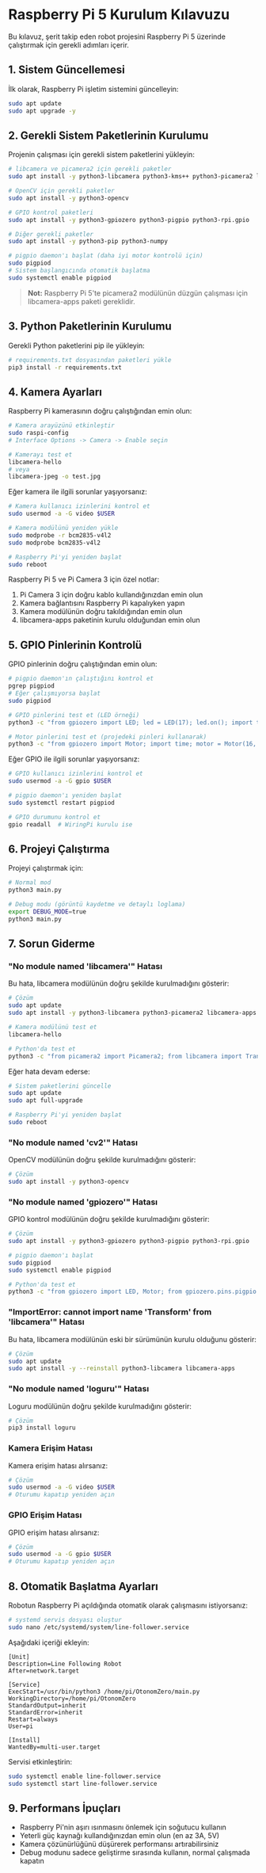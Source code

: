 # Raspberry Pi 5 Kurulum Kılavuzu

Bu kılavuz, şerit takip eden robot projesini Raspberry Pi 5 üzerinde çalıştırmak için gerekli adımları içerir.

## 1. Sistem Güncellemesi

İlk olarak, Raspberry Pi işletim sistemini güncelleyin:

```bash
sudo apt update
sudo apt upgrade -y
```

## 2. Gerekli Sistem Paketlerinin Kurulumu

Projenin çalışması için gerekli sistem paketlerini yükleyin:

```bash
# libcamera ve picamera2 için gerekli paketler
sudo apt install -y python3-libcamera python3-kms++ python3-picamera2 libcamera-apps

# OpenCV için gerekli paketler
sudo apt install -y python3-opencv

# GPIO kontrol paketleri
sudo apt install -y python3-gpiozero python3-pigpio python3-rpi.gpio

# Diğer gerekli paketler
sudo apt install -y python3-pip python3-numpy

# pigpio daemon'ı başlat (daha iyi motor kontrolü için)
sudo pigpiod
# Sistem başlangıcında otomatik başlatma
sudo systemctl enable pigpiod
```

> **Not:** Raspberry Pi 5'te picamera2 modülünün düzgün çalışması için libcamera-apps paketi gereklidir.

## 3. Python Paketlerinin Kurulumu

Gerekli Python paketlerini pip ile yükleyin:

```bash
# requirements.txt dosyasından paketleri yükle
pip3 install -r requirements.txt
```

## 4. Kamera Ayarları

Raspberry Pi kamerasının doğru çalıştığından emin olun:

```bash
# Kamera arayüzünü etkinleştir
sudo raspi-config
# Interface Options -> Camera -> Enable seçin

# Kamerayı test et
libcamera-hello
# veya
libcamera-jpeg -o test.jpg
```

Eğer kamera ile ilgili sorunlar yaşıyorsanız:

```bash
# Kamera kullanıcı izinlerini kontrol et
sudo usermod -a -G video $USER

# Kamera modülünü yeniden yükle
sudo modprobe -r bcm2835-v4l2
sudo modprobe bcm2835-v4l2

# Raspberry Pi'yi yeniden başlat
sudo reboot
```

Raspberry Pi 5 ve Pi Camera 3 için özel notlar:

1. Pi Camera 3 için doğru kablo kullandığınızdan emin olun
2. Kamera bağlantısını Raspberry Pi kapalıyken yapın
3. Kamera modülünün doğru takıldığından emin olun
4. libcamera-apps paketinin kurulu olduğundan emin olun

## 5. GPIO Pinlerinin Kontrolü

GPIO pinlerinin doğru çalıştığından emin olun:

```bash
# pigpio daemon'ın çalıştığını kontrol et
pgrep pigpiod
# Eğer çalışmıyorsa başlat
sudo pigpiod

# GPIO pinlerini test et (LED örneği)
python3 -c "from gpiozero import LED; led = LED(17); led.on(); import time; time.sleep(1); led.off()"

# Motor pinlerini test et (projedeki pinleri kullanarak)
python3 -c "from gpiozero import Motor; import time; motor = Motor(16, 18); motor.forward(); time.sleep(1); motor.stop()"
```

Eğer GPIO ile ilgili sorunlar yaşıyorsanız:

```bash
# GPIO kullanıcı izinlerini kontrol et
sudo usermod -a -G gpio $USER

# pigpio daemon'ı yeniden başlat
sudo systemctl restart pigpiod

# GPIO durumunu kontrol et
gpio readall  # WiringPi kurulu ise
```

## 6. Projeyi Çalıştırma

Projeyi çalıştırmak için:

```bash
# Normal mod
python3 main.py

# Debug modu (görüntü kaydetme ve detaylı loglama)
export DEBUG_MODE=true
python3 main.py
```

## 7. Sorun Giderme

### "No module named 'libcamera'" Hatası

Bu hata, libcamera modülünün doğru şekilde kurulmadığını gösterir:

```bash
# Çözüm
sudo apt update
sudo apt install -y python3-libcamera python3-picamera2 libcamera-apps

# Kamera modülünü test et
libcamera-hello

# Python'da test et
python3 -c "from picamera2 import Picamera2; from libcamera import Transform; print('Modüller başarıyla içe aktarıldı')"
```

Eğer hata devam ederse:

```bash
# Sistem paketlerini güncelle
sudo apt update
sudo apt full-upgrade

# Raspberry Pi'yi yeniden başlat
sudo reboot
```

### "No module named 'cv2'" Hatası

OpenCV modülünün doğru şekilde kurulmadığını gösterir:

```bash
# Çözüm
sudo apt install -y python3-opencv
```

### "No module named 'gpiozero'" Hatası

GPIO kontrol modülünün doğru şekilde kurulmadığını gösterir:

```bash
# Çözüm
sudo apt install -y python3-gpiozero python3-pigpio python3-rpi.gpio

# pigpio daemon'ı başlat
sudo pigpiod
sudo systemctl enable pigpiod

# Python'da test et
python3 -c "from gpiozero import LED, Motor; from gpiozero.pins.pigpio import PiGPIOFactory; print('GPIO modülleri başarıyla içe aktarıldı')"
```

### "ImportError: cannot import name 'Transform' from 'libcamera'" Hatası

Bu hata, libcamera modülünün eski bir sürümünün kurulu olduğunu gösterir:

```bash
# Çözüm
sudo apt update
sudo apt install -y --reinstall python3-libcamera libcamera-apps
```

### "No module named 'loguru'" Hatası

Loguru modülünün doğru şekilde kurulmadığını gösterir:

```bash
# Çözüm
pip3 install loguru
```

### Kamera Erişim Hatası

Kamera erişim hatası alırsanız:

```bash
# Çözüm
sudo usermod -a -G video $USER
# Oturumu kapatıp yeniden açın
```

### GPIO Erişim Hatası

GPIO erişim hatası alırsanız:

```bash
# Çözüm
sudo usermod -a -G gpio $USER
# Oturumu kapatıp yeniden açın
```

## 8. Otomatik Başlatma Ayarları

Robotun Raspberry Pi açıldığında otomatik olarak çalışmasını istiyorsanız:

```bash
# systemd servis dosyası oluştur
sudo nano /etc/systemd/system/line-follower.service
```

Aşağıdaki içeriği ekleyin:

```
[Unit]
Description=Line Following Robot
After=network.target

[Service]
ExecStart=/usr/bin/python3 /home/pi/OtonomZero/main.py
WorkingDirectory=/home/pi/OtonomZero
StandardOutput=inherit
StandardError=inherit
Restart=always
User=pi

[Install]
WantedBy=multi-user.target
```

Servisi etkinleştirin:

```bash
sudo systemctl enable line-follower.service
sudo systemctl start line-follower.service
```

## 9. Performans İpuçları

- Raspberry Pi'nin aşırı ısınmasını önlemek için soğutucu kullanın
- Yeterli güç kaynağı kullandığınızdan emin olun (en az 3A, 5V)
- Kamera çözünürlüğünü düşürerek performansı artırabilirsiniz
- Debug modunu sadece geliştirme sırasında kullanın, normal çalışmada kapatın
